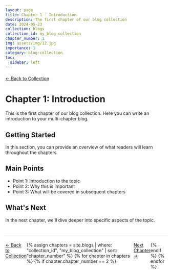 ```yaml
---
layout: page
title: Chapter 1 - Introduction
description: The first chapter of our blog collection
date: 2024-05-23
collection: blogs
collection_id: my_blog_collection
chapter_number: 1
img: assets/img/12.jpg
importance: 1
category: blog-collection
toc:
  sidebar: left
---
```


<div class="chapter-navigation">
  <a href="/blogs/my-blog-collection/" class="btn btn-sm">← Back to Collection</a>
</div>

# Chapter 1: Introduction

This is the first chapter of our blog collection. Here you can write an introduction to your multi-chapter blog.

## Getting Started

In this section, you can provide an overview of what readers will learn throughout the chapters.

## Main Points

- Point 1: Introduction to the topic
- Point 2: Why this is important
- Point 3: What will be covered in subsequent chapters

## What's Next

In the next chapter, we'll dive deeper into specific aspects of the topic.

<div class="chapter-navigation bottom">
  <a href="/blogs/my-blog-collection/" class="btn btn-sm">← Back to Collection</a>
  {% assign chapters = site.blogs | where: "collection_id", "my_blog_collection" | sort: "chapter_number" %}
  {% for chapter in chapters %}
    {% if chapter.chapter_number == 2 %}
      <a href="{{ chapter.url | relative_url }}" class="btn btn-sm">Next Chapter →</a>
    {% endif %}
  {% endfor %}
</div>

<style>
.chapter-navigation {
  margin: 20px 0;
  display: flex;
  justify-content: space-between;
}

.chapter-navigation.bottom {
  border-top: 1px solid #eee;
  padding-top: 20px;
  margin-top: 40px;
}
</style>
